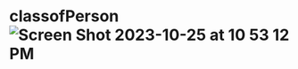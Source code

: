 # classofPerson![Screen Shot 2023-10-25 at 10 53 12 PM](https://github.com/hanaa28/classofPerson/assets/53706505/41d23741-d4f6-4cbf-b1dc-cf9eefe86700)
